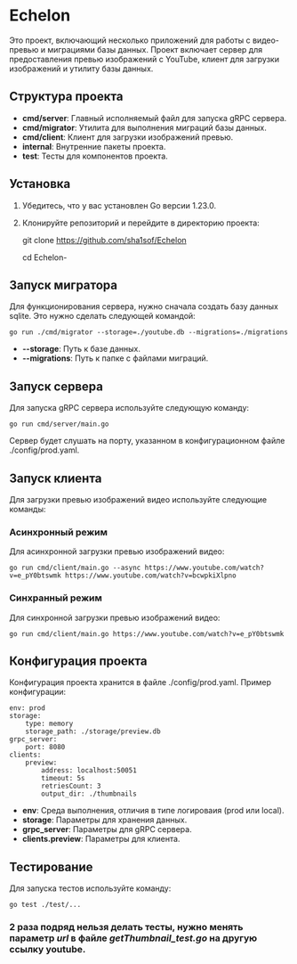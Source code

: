 # Echelon

Это проект, включающий несколько приложений для работы с видео-превью и миграциями базы данных. Проект включает сервер для предоставления превью изображений с YouTube, клиент для загрузки изображений и утилиту базы данных.

## Структура проекта

- **cmd/server**: Главный исполняемый файл для запуска gRPC сервера.
- **cmd/migrator**: Утилита для выполнения миграций базы данных.
- **cmd/client**: Клиент для загрузки изображений превью.
- **internal**: Внутренние пакеты проекта.
- **test**: Тесты для компонентов проекта.

## Установка

1. Убедитесь, что у вас установлен Go версии 1.23.0.
2. Клонируйте репозиторий и перейдите в директорию проекта:


    git clone https://github.com/sha1sof/Echelon
    
    cd Echelon-


## Запуск мигратора

Для функционирования сервера, нужно сначала создать базу данных sqlite. Это нужно сделать следующей командой:

    go run ./cmd/migrator --storage=./youtube.db --migrations=./migrations


- **--storage**: Путь к базе данных.
- **--migrations**: Путь к папке с файлами миграций.

## Запуск сервера

Для запуска gRPC сервера используйте следующую команду:

    go run cmd/server/main.go

Сервер будет слушать на порту, указанном в конфигурационном файле ./config/prod.yaml.

## Запуск клиента

Для загрузки превью изображений видео используйте следующие команды:

### Асинхронный режим

Для асинхронной загрузки превью изображений видео:

    go run cmd/client/main.go --async https://www.youtube.com/watch?v=e_pY0btswmk https://www.youtube.com/watch?v=bcwpkiXlpno

### Синхранный режим

Для синхронной загрузки превью изображений видео:

    go run cmd/client/main.go https://www.youtube.com/watch?v=e_pY0btswmk

## Конфигурация проекта

Конфигурация проекта хранится в файле ./config/prod.yaml. Пример конфигурации:

    env: prod
    storage:
        type: memory
        storage_path: ./storage/preview.db
    grpc_server:
        port: 8080
    clients:
        preview:
            address: localhost:50051
            timeout: 5s
            retriesCount: 3
            output_dir: ./thumbnails

- **env**: Среда выполнения, отличия в типе логироваия (prod или local).
- **storage**: Параметры для хранения данных.
- **grpc_server**: Параметры для gRPC сервера.
- **clients.preview**: Параметры для клиента.

## Тестирование

Для запуска тестов используйте команду:

    go test ./test/...

### 2 раза подряд нельзя делать тесты, нужно менять параметр ***url*** в файле ***getThumbnail_test.go*** на другую ссылку youtube.
